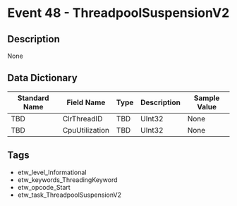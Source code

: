 # Event 48 - ThreadpoolSuspensionV2

## Description
None

## Data Dictionary
|Standard Name|Field Name|Type|Description|Sample Value|
|---|---|---|---|---|
|TBD|ClrThreadID|TBD|UInt32|None|None|
|TBD|CpuUtilization|TBD|UInt32|None|None|

## Tags
* etw_level_Informational
* etw_keywords_ThreadingKeyword
* etw_opcode_Start
* etw_task_ThreadpoolSuspensionV2